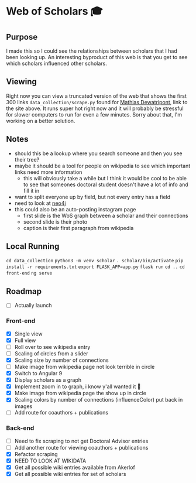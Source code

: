 # Web of Scholars :mortar_board:

## Purpose
I made this so I could see the relationships between scholars that I had been looking up. An interesting byproduct of this web is that 
you get to see which scholars influenced other scholars. 
## Viewing 
Right now you can view a truncated version of the web that shows the first 300 links `data_collection/scrape.py` found for [Mathias Dewatripont](https://en.wikipedia.org/wiki/Mathias_Dewatripont), link to the site above. It runs super hot right now and it will probably be stressful for slower computers to run for even a few minutes. Sorry about that, I'm working on a better solution.
## Notes
- should this be a lookup where you search someone and then you see their tree?
- maybe it should be a tool for people on wikipedia to see which important links need more information
  - this will obviously take a while but I think it would be cool to be able to see that someones doctoral student doesn't have a lot of info and fill it in
- want to split everyone up by field, but not every entry has a field  
- need to look at [neo4j](https://neo4j.com/developer/)
- this could also be an auto-posting instagram page
  - first slide is the WoS graph between a scholar and their connections
  - second slide is their photo
  - caption is their first paragraph from wikipedia

## Local Running
`cd data_collection`
`python3 -m venv scholar`
`. scholar/bin/activate`
`pip install -r requirements.txt`
`export FLASK_APP=app.py`
`flask run`
`cd ..`
`cd front-end`
`ng serve`

## Roadmap
- [ ] Actually launch
### Front-end
- [x] Single view  
- [x] Full view  
- [ ] Roll over to see wikipedia entry  
- [ ] Scaling of circles from a slider
- [x] Scaling size by number of connections 
- [ ] Make image from wikipedia page not look terrible in circle
- [x] Switch to Angular 9
- [x] Display scholars as a graph
- [x] Implement zoom in to graph, i know y'all wanted it :eyes:
- [x] Make image from wikipedia page the show up in circle
- [x] Scaling colors by number of connections (influenceColor) put back in images
- [ ] Add route for coauthors + publications
### Back-end
- [ ] Need to fix scraping to not get Doctoral Advisor entries
- [ ] Add another route for viewing coauthors + publications 
- [x] Refactor scraping
- [x] NEED TO LOOK AT WIKIDATA
- [x] Get all possible wiki entries available from Akerlof
- [x] Get all possible wiki entries for set of scholars
